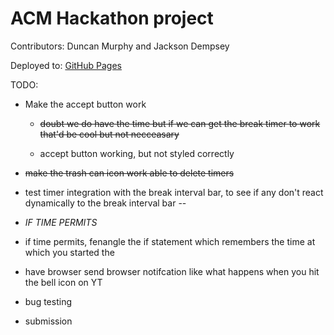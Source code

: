 # ACM Hackathon project

Contributors: Duncan Murphy and Jackson Dempsey

Deployed to: [GitHub Pages](https://widumu.github.io/ACM-Hackathon/)

TODO:

* Make the accept button work
   * ~~doubt we do have the time but if we can get the break timer to work that'd be cool but not necceasary~~
   
   * accept button working, but not styled correctly

* ~~make the trash can icon work able to delete timers~~

 * test timer integration with the break interval bar, to see if any don't react dynamically to the break interval bar --

* *IF TIME PERMITS*

 * if time permits, fenangle the if statement which remembers the time at which you started the 

  * have browser send browser notifcation like what happens when you hit the bell icon on YT


 
 * bug testing

 * submission